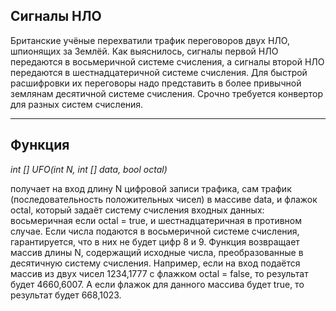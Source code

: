 
## Сигналы НЛО

Британские учёные перехватили трафик переговоров двух НЛО, шпионящих за Землёй. 
Как выяснилось, сигналы первой НЛО передаются в восьмеричной системе счисления, 
а сигналы второй НЛО передаются в шестнадцатеричной системе счисления.
Для быстрой расшифровки их переговоры надо представить в более привычной землянам 
десятичной системе счисления. Срочно требуется конвертор для разных систем счисления.
____

## Функция

*int [] UFO(int N, int [] data, bool octal)*

получает на вход длину N цифровой записи трафика, сам трафик (последовательность положительных чисел) 
в массиве data, и флажок octal, который задаёт систему счисления входных данных: 
восьмеричная если octal = true, и шестнадцатеричная в противном случае.
Если числа подаются в восьмеричной системе счисления, гарантируется, что в них не будет цифр 8 и 9.
Функция возвращает массив длины N, содержащий исходные числа, преобразованные в десятичную систему счисления.
Например, если на вход подаётся массив из двух чисел 1234,1777 с флажком octal = false, то результат будет 4660,6007.
А если флажок для данного массива будет true, то результат будет 668,1023.